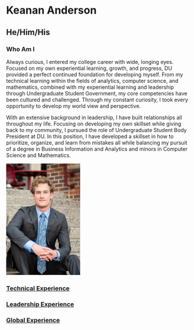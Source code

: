 # Keanan Anderson
## He/Him/His
### Who Am I
Always curious, I entered my college career with wide, longing eyes. Focused on my own experiential learning, growth, and progress, DU provided a perfect continued foundation for developing myself. From my technical learning within the fields of analytics, computer science, and mathematics, combined with my experiential learning and leadership through Undergraduate Student Government, my core competencies have been cultured and challenged. Through my constant curiosity, I took every opportunity to develop my world view and perspective.

With an extensive background in leadership, I have built relationships all throughout my life. Focusing on developing my own skillset while giving back to my community, I pursued the role of Undergraduate Student Body President at DU. In this position, I have developed a skillset in how to prioritize, organize, and learn from mistakes all while balancing my pursuit of a degree in Business Information and Analytics and minors in Computer Science and Mathematics.

<img src="/Assets/img/prof_pic.jpg" alt="drawing" width="200"/>

### [Technical Experience](TechnicalExperience/README.md)

### [Leadership Experience](Leadership/README.md)

### [Global Experience](GlobalExperience/README.md)


<!--
**Andes-Kea/Andes-Kea** is a ✨ _special_ ✨ repository because its `README.md` (this file) appears on your GitHub profile.

Here are some ideas to get you started:

- 🔭 I’m currently working on ...
- 🌱 I’m currently learning ...
- 👯 I’m looking to collaborate on ...
- 🤔 I’m looking for help with ...
- 💬 Ask me about ...
- 📫 How to reach me: ...
- 😄 Pronouns: ...
- ⚡ Fun fact: ...
-->
